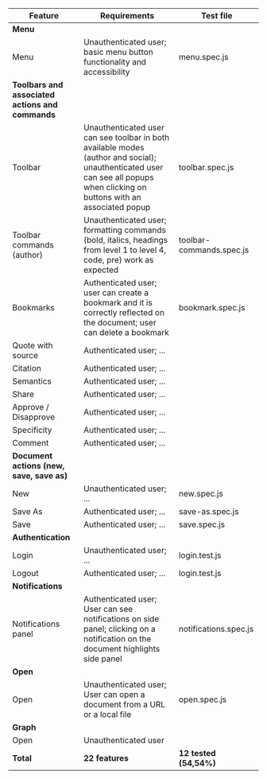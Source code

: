 | Feature       | Requirements       | Test file       |
|--------------|--------------------|-----------------|
| **Menu** |||
| Menu    | Unauthenticated user; basic menu button functionality and accessibility  | menu.spec.js |
| **Toolbars and associated actions and commands** |||
| Toolbar    | Unauthenticated user can see toolbar in both available modes (author and social); unauthenticated user can see all popups when clicking on buttons with an associated popup  | toolbar.spec.js |
| Toolbar commands (author)  | Unauthenticated user; formatting commands (bold, italics, headings from level 1 to level 4, code, pre) work as expected | toolbar-commands.spec.js |
| Bookmarks    | Authenticated user; user can create a bookmark and it is correctly reflected on the document; user can delete a bookmark  | bookmark.spec.js |
| Quote with source    | Authenticated user; ...  |  |
| Citation    | Authenticated user; ...  |  |
| Semantics    | Authenticated user; ...  |  |
| Share   | Authenticated user; ...  |  |
| Approve / Disapprove    | Authenticated user; ...  |  |
| Specificity   | Authenticated user; ...  |  |
| Comment   | Authenticated user; ...  |  |
| **Document actions (new, save, save as)** ||| 
| New   | Unauthenticated user; ...  | new.spec.js |
| Save As   | Authenticated user; ...  | save-as.spec.js |
| Save   | Authenticated user; ...  | save.spec.js |
| **Authentication** ||| 
| Login   | Unauthenticated user; ...  | login.test.js |
| Logout   | Authenticated user; ...  | login.test.js |
| **Notifications** ||| 
| Notifications panel  | Authenticated user; User can see notifications on side panel; clicking on a notification on the document highlights side panel  | notifications.spec.js |
| **Open** ||| 
| Open   | Unauthenticated user; User can open a document from a URL or a local file | open.spec.js |
| **Graph** ||| 
| Open   | Unauthenticated user |  |
| **Total** | **22 features** | **12 tested (54,54%)** |
